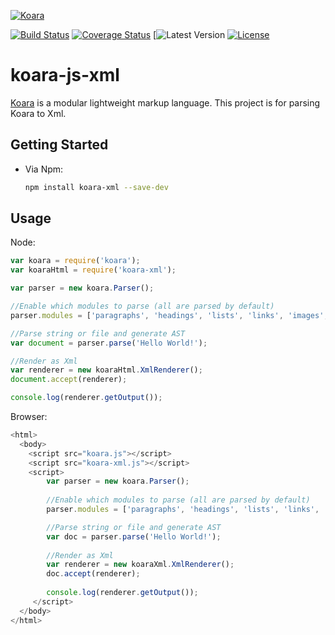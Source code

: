 [![Koara](http://www.koara.io/logo.png)](http://www.koara.io)

[![Build Status](https://img.shields.io/travis/koara/koara-js-xml.svg)](https://travis-ci.org/koara/koara-js-xml)
[![Coverage Status](https://img.shields.io/coveralls/koara/koara-js-xml.svg)](https://coveralls.io/github/koara/koara-js-xml?branch=master)
[![Latest Version](https://img.shields.io/npm/v/koara-xml.svg)
[![License](https://img.shields.io/badge/License-Apache%202.0-blue.svg)](https://github.com/koara/koara-java-xml/blob/master/LICENSE)

# koara-js-xml
[Koara](http://www.koara.io) is a modular lightweight markup language. This project is for parsing Koara to Xml.

## Getting Started
- Via Npm:

  ```bash
  npm install koara-xml --save-dev
  ```
  
## Usage

Node:

```javascript
var koara = require('koara');
var koaraHtml = require('koara-xml');

var parser = new koara.Parser();

//Enable which modules to parse (all are parsed by default)
parser.modules = ['paragraphs', 'headings', 'lists', 'links', 'images', 'formatting', 'blockquotes', 'code'];

//Parse string or file and generate AST
var document = parser.parse('Hello World!'); 

//Render as Xml
var renderer = new koaraHtml.XmlRenderer();
document.accept(renderer);

console.log(renderer.getOutput());
```

Browser:

```javascript
<html>
  <body>
    <script src="koara.js"></script>
    <script src="koara-xml.js"></script>     
    <script>
        var parser = new koara.Parser();
        
        //Enable which modules to parse (all are parsed by default)
        parser.modules = ['paragraphs', 'headings', 'lists', 'links', 'images', 'formatting', 'blockquotes', 'code'];

        //Parse string or file and generate AST
        var doc = parser.parse('Hello World!');
        
        //Render as Xml
        var renderer = new koaraXml.XmlRenderer();
        doc.accept(renderer);  
        
        console.log(renderer.getOutput());
     </script>
  </body>
</html>
```